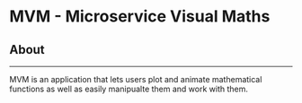 # MVM - Microservice Visual Maths



## About
---
 MVM is an application that lets users plot and animate mathematical functions as well as easily manipualte them and work with them.

